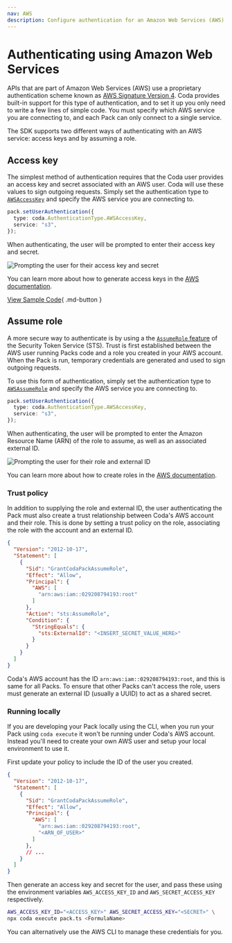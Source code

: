 ```yaml
---
nav: AWS
description: Configure authentication for an Amazon Web Services (AWS) API.
---
```


# Authenticating using Amazon Web Services

APIs that are part of Amazon Web Services (AWS) use a proprietary authentication scheme known as [AWS Signature Version 4][awsdocs_sv4]. Coda provides built-in support for this type of authentication, and to set it up you only need to write a few lines of simple code. You must specify which AWS service you are connecting to, and each Pack can only connect to a single service.

The SDK supports two different ways of authenticating with an AWS service: access keys and by assuming a role.


## Access key

The simplest method of authentication requires that the Coda user provides an access key and secret associated with an AWS user. Coda will use these values to sign outgoing requests. Simply set the authentication type to [`AWSAccessKey`][sdk_awsaccesskey] and specify the AWS service you are connecting to.

```ts
pack.setUserAuthentication({
  type: coda.AuthenticationType.AWSAccessKey,
  service: "s3",
});
```

When authenticating, the user will be prompted to enter their access key and secret.

<img src="../../../../images/auth_aws_access_key.png" srcset="../../../../images/auth_aws_access_key_2x.png 2x" class="screenshot" alt="Prompting the user for their access key and secret">

You can learn more about how to generate access keys in the [AWS documentation][awsdocs_accesskey].

[View Sample Code][sample_aws]{ .md-button }


## Assume role

A more secure way to authenticate is by using a the [`AssumeRole` feature][awsdocs_assumerole] of the Security Token Service (STS). Trust is first established between the AWS user running Packs code and a role you created in your AWS account. When the Pack is run, temporary credentials are generated and used to sign outgoing requests.

To use this form of authentication, simply set the authentication type to [`AWSAssumeRole`][sdk_awsassumerole] and specify the AWS service you are connecting to.

```ts
pack.setUserAuthentication({
  type: coda.AuthenticationType.AWSAccessKey,
  service: "s3",
});
```

When authenticating, the user will be prompted to enter the Amazon Resource Name (ARN) of the role to assume, as well as an associated external ID.

<img src="../../../../images/auth_aws_assume_role.png" srcset="../../../../images/auth_aws_assume_role_2x.png 2x" class="screenshot" alt="Prompting the user for their role and external ID">

You can learn more about how to create roles in the [AWS documentation][awsdocs_createrole].


### Trust policy

In addition to supplying the role and external ID, the user authenticating the Pack must also create a trust relationship between Coda's AWS account and their role. This is done by setting a trust policy on the role, associating the role with the account and an external ID.

```json
{
  "Version": "2012-10-17",
  "Statement": [
    {
      "Sid": "GrantCodaPackAssumeRole",
      "Effect": "Allow",
      "Principal": {
        "AWS": [
          "arn:aws:iam::029208794193:root"
        ]
      },
      "Action": "sts:AssumeRole",
      "Condition": {
        "StringEquals": {
          "sts:ExternalId": "<INSERT_SECRET_VALUE_HERE>"
        }
      }
    }
  ]
}
```

Coda's AWS account has the ID `arn:aws:iam::029208794193:root`, and this is same for all Packs. To ensure that other Packs can't access the role, users must generate an external ID (usually a UUID) to act as a shared secret.


### Running locally

If you are developing your Pack locally using the CLI, when you run your Pack using `coda execute` it won't be running under Coda's AWS account. Instead you'll need to create your own AWS user and setup your local environment to use it.

First update your policy to include the ID of the user you created.

```json
{
  "Version": "2012-10-17",
  "Statement": [
    {
      "Sid": "GrantCodaPackAssumeRole",
      "Effect": "Allow",
      "Principal": {
        "AWS": [
          "arn:aws:iam::029208794193:root",
          "<ARN_OF_USER>"
        ]
      },
      // ...
    }
  ]
}
```

Then generate an access key and secret for the user, and pass these using the environment variables `AWS_ACCESS_KEY_ID` and `AWS_SECRET_ACCESS_KEY` respectively.

```sh
AWS_ACCESS_KEY_ID="<ACCESS_KEY>" AWS_SECRET_ACCESS_KEY="<SECRET>" \
npx coda execute pack.ts <FormulaName>
```

You can alternatively use the AWS CLI to manage these credentials for you.


[awsdocs_sv4]: https://docs.aws.amazon.com/AmazonS3/latest/API/sig-v4-authenticating-requests.html
[sdk_awsaccesskey]: ../../../reference/sdk/enums/core.AuthenticationType.md#awsaccesskey
[awsdocs_accesskey]: https://docs.aws.amazon.com/IAM/latest/UserGuide/id_credentials_access-keys.html
[sample_aws]: ../../../samples/topic/authentication.md#aws-signature-version-4
[awsdocs_assumerole]: https://docs.aws.amazon.com/STS/latest/APIReference/API_AssumeRole.html
[sdk_awsassumerole]: ../../../reference/sdk/enums/core.AuthenticationType.md#awsassumerole
[awsdocs_createrole]: https://docs.aws.amazon.com/IAM/latest/UserGuide/id_roles_create_for-user.html